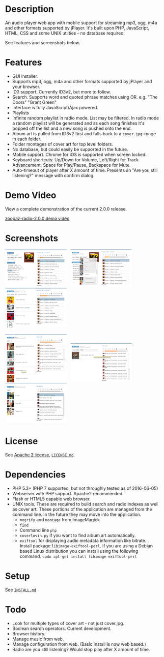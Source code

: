 Description
===========

An audio player web app with mobile support for streaming mp3, ogg, m4a and 
other formats supported by jPlayer. It's built upon PHP, JavaScript, HTML, 
CSS and some UNIX utilties - no database required.

See features and screenshots below.

Features
========

* GUI installer.
* Supports mp3, ogg, m4a and other formats supported by jPlayer and your browser.
* ID3 support. Currently ID3v2, but more to follow.
* Search. Supports word and quoted phrase matches using OR. e.g. "The Doors" "Grant Green"
* Interface is fully JavaScript/Ajax powered.
* Playlists
* Infinite random playlist in radio mode. List may be filtered. In radio mode a random playlist will be generated and as each song finishes it's popped off the list and a new song is pushed onto the end.
* Album art is pulled from ID3v2 first and falls back to a `cover.jpg` image in each folder.
* Folder montages of cover art for top level folders.
* No database, but could easily be supported in the future.
* Mobile support. Chrome for iOS is supported when screen locked.
* Keyboard shortcuts: Up/Down for Volume, Left/Right for Track Advancement, Space for Play/Pause, Backspace for Mute.
* Auto-timeout of player after X amount of time. Presents an "Are you still listening?" message with confirm dialog.

Demo Video
==========
View a complete demonstration of the current 2.0.0 release.

[zoopaz-radio-2.0.0 demo video](http://vimeo.com/87402935)

Screenshots
===========

<a target="_blank" href="screenshots/screenshot1.png"><img src="screenshots/thumb_screenshot1.png" alt="screenshot1.png" /></a> &nbsp; <a target="_blank" href="screenshots/screenshot2.png"><img src="screenshots/thumb_screenshot2.png" alt="screenshot2.png" /></a> &nbsp; <a target="_blank" href="screenshots/screenshot3.png"><img src="screenshots/thumb_screenshot3.png" alt="screenshot3.png" /></a>

<a target="_blank" href="screenshots/screenshot4.png"><img src="screenshots/thumb_screenshot4.png" alt="screenshot4.png" /></a> &nbsp; <a target="_blank" href="screenshots/screenshot5.png"><img src="screenshots/thumb_screenshot5.png" alt="screenshot5.png" /></a> &nbsp; <a target="_blank" href="screenshots/screenshot6.png"><img src="screenshots/thumb_screenshot6.png" alt="screenshot6.png" /></a>

License
=======

See [Apache 2 license](https://www.apache.org/licenses/LICENSE-2.0.html), [`LICENSE.md`](LICENSE.md).

Dependencies
============

* PHP 5.3+ (PHP 7 supported, but not throughly tested as of 2016-06-05)
* Webserver with PHP support. Apache2 recommended.
* Flash or HTML5 capable web browser.
* UNIX tools. These are required to build search and radio indexes as well as cover art. These portions of the application are managed from the command line. In the future they may move into the application.
    * `mogrify` and `montage` from ImageMagick
    * `find`
    * Command line `php`
    * `coverlovin.py` if you want to find album art automatically.
    * `exiftool` for displaying audio metadata information like bitrate... Install package:`libimage-exiftool-perl`. If you are using a Debian based Linux distribution you can install using the following command. `sudo apt-get install libimage-exiftool-perl`

Setup
=====

See [`INSTALL.md`](INSTALL.md)

Todo
====

* Look for multiple types of cover art - not just cover.jpg.
* Boolean search operators. Current development.
* Browser history.
* Manage music from web.
* Manage configuration from web. (Basic install is now web based.)
* Radio are you still listening? Would stop play after X amount of time.

